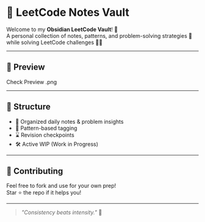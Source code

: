 # 🧠 LeetCode Notes Vault

Welcome to my **Obsidian LeetCode Vault**! 🚀  
A personal collection of notes, patterns, and problem-solving strategies 🧩 while solving LeetCode challenges 🧑‍💻

---

## 📸 Preview
Check Preview .png

---

## 📂 Structure

- 📒 Organized daily notes & problem insights  
- 🧵 Pattern-based tagging  
- ⌛ Revision checkpoints  
- 🛠️ Active WIP (Work in Progress)  

---

## 🤝 Contributing

Feel free to fork and use for your own prep!  
Star ⭐ the repo if it helps you!

---

> _"Consistency beats intensity."_ 🏁  
